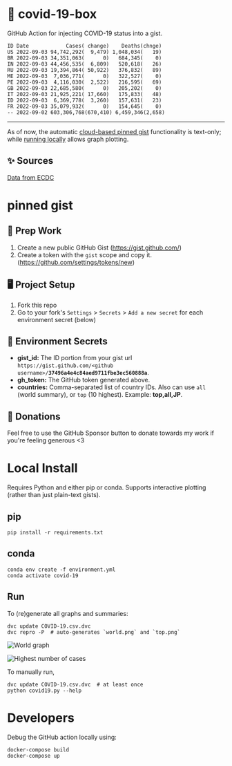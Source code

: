 # 🏥 covid-19-box

GitHub Action for injecting COVID-19 status into a gist.

```
ID Date            Cases( change)    Deaths(chnge)
US 2022-09-03 94,742,292(  9,479) 1,048,034(   19)
BR 2022-09-03 34,351,063(      0)   684,345(    0)
IN 2022-09-03 44,456,535(  6,809)   520,618(   26)
RU 2022-09-03 19,394,864( 50,922)   376,832(   89)
ME 2022-09-03  7,036,771(      0)   322,527(    0)
PE 2022-09-03  4,116,030(  2,522)   216,595(   69)
GB 2022-09-03 22,685,580(      0)   205,202(    0)
IT 2022-09-03 21,925,221( 17,660)   175,833(   48)
ID 2022-09-03  6,369,778(  3,260)   157,631(   23)
FR 2022-09-03 35,079,932(      0)   154,645(    0)
-- 2022-09-02 603,306,768(670,410) 6,459,346(2,658)
```

---

As of now, the automatic [cloud-based pinned gist](#pinned-gist) functionality is text-only;
while [running locally](#local-install) allows graph plotting.

## ✨ Sources

[Data from ECDC](https://www.ecdc.europa.eu/en/publications-data/download-todays-data-geographic-distribution-covid-19-cases-worldwide)

# pinned gist

## 🎒 Prep Work
1. Create a new public GitHub Gist (https://gist.github.com/)
1. Create a token with the `gist` scope and copy it. (https://github.com/settings/tokens/new)

## 🖥 Project Setup
1. Fork this repo
1. Go to your fork's `Settings` > `Secrets` > `Add a new secret` for each environment secret (below)

## 🤫 Environment Secrets
- **gist_id:** The ID portion from your gist url `https://gist.github.com/<github username>/`**`37496a4e4c84aed9711fbe3ec560888a`**.
- **gh_token:** The GitHub token generated above.
- **countries:** Comma-separated list of country IDs. Also can use `all` (world summary), or `top` (10 highest). Example: **top,all,JP**.

## 💸 Donations

Feel free to use the GitHub Sponsor button to donate towards my work if you're feeling generous <3

# Local Install

Requires Python and either pip or conda. Supports interactive plotting (rather than just plain-text gists).

## pip

```
pip install -r requirements.txt
```

## conda

```
conda env create -f environment.yml
conda activate covid-19
```

## Run

To (re)generate all graphs and summaries:

```
dvc update COVID-19.csv.dvc
dvc repro -P  # auto-generates `world.png` and `top.png`
```

![World graph](world.png)

![Highest number of cases](top.png)

To manually run,

```
dvc update COVID-19.csv.dvc  # at least once
python covid19.py --help
```

# Developers

Debug the GitHub action locally using:

```
docker-compose build
docker-compose up
```

